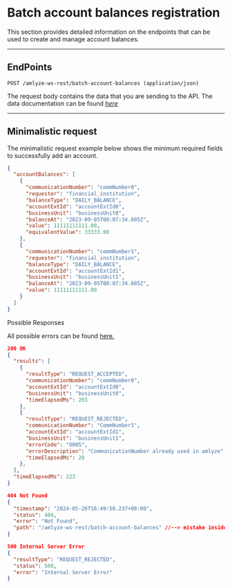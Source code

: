 # Batch account balances registration

This section provides detailed information on the endpoints that can be used to create and manage account balances.


----

## EndPoints

<!-- *swagger UI*  `GET / swagger-ui/` -->

`POST /amlyze-ws-rest/batch-account-balances (application/json)`

The request body contains the data that you are sending to the API. The data documentation can be found [*here*](./fields.md)

---

## Minimalistic request

The minimalistic request example below shows the minimum required fields to successfully add an account.

```json lines
{
  "accountBalances": [
    {
      "communicationNumber": "commNumber0",
      "requester": "financial_institution",
      "balanceType": "DAILY_BALANCE",
      "accountExtId": "accountExtId0",
      "businessUnit": "businessUnit0",
      "balanceAt": "2023-09-05T08:07:34.605Z",
      "value": 11111111111.00,
      "equivalentValue": 33333.00
    },
    {
      "communicationNumber": "commNumber1",
      "requester": "financial_institution",
      "balanceType": "DAILY_BALANCE",
      "accountExtId": "accountExtId1",
      "businessUnit": "businessUnit1",
      "balanceAt": "2023-09-05T08:07:34.605Z",
      "value": 11111111111.00
    }
  ]
}
```

Possible Responses

All possible errors can be found [<u>here.</u>](possibleErrors.md)

```json lines
200 OK
{
  "results": [
    {
      "resultType": "REQUEST_ACCEPTED",
      "communicationNumber": "commNumber0",
      "accountExtId": "accountExtId0",
      "businessUnit": "businessUnit0",
      "timeElapsedMs": 203
    },
    {
      "resultType": "REQUEST_REJECTED",
      "communicationNumber": "CommNumber1",
      "accountExtId": "accountExtId1",
      "businessUnit": "businessUnit1",
      "errorCode": "O005",
      "errorDescription": "CommunicationNumber already used in amlyze",
      "timeElapsedMs": 20
    },
  ],
  "timeElapsedMs": 223
}

404 Not Found
{
  "timestamp": "2024-05-26T16:49:50.237+00:00",
  "status": 404,
  "error": "Not Found",
  "path": "/amlyze-ws-rest/batch-account-balances" //--> mistake inside the endpoint
}

500 Internal Server Error
{
  "resultType": "REQUEST_REJECTED",
  "status": 500,
  "error": "Internal Server Error"
}
```

